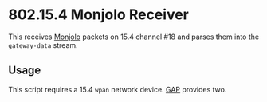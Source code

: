 802.15.4 Monjolo Receiver
=========================

This receives [Monjolo](https://github.com/lab11/monjolo) packets
on 15.4 channel #18 and parses them into the `gateway-data` stream.

Usage
-----

This script requires a 15.4 `wpan` network device.
[GAP](https://github.com/lab11/gap) provides two.
